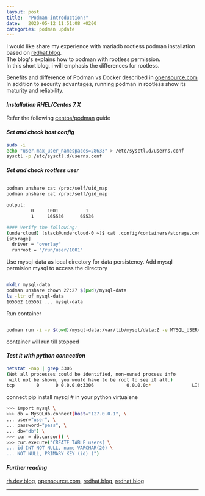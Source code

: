```yaml
---
layout: post
title:  "Podman-introduction!"
date:   2020-05-12 11:51:08 +0200
categories: podman update
---
```



I would like share my experience with mariadb rootless podman installation based on [redhat.blog][4].  
The blog's explains how to podman with rootless permission.  
In this short blog, i will emphasis the differences for rootless. 
   
Benefits and difference of Podman vs Docker described in [opensource.com][2] 
In addition to security advantages, running podman in rootless show its maturity and reliability.


#### _**Installation RHEL/Centos 7.X**_

Refer the following [centos/podman][4] guide

#### _**Set and check host config**_

```bash
sudo -i
echo "user.max_user_namespaces=28633" > /etc/sysctl.d/userns.conf
sysctl -p /etc/sysctl.d/userns.conf

```
#### _**Set and check rootless user**_
```bash

podman unshare cat /proc/self/uid_map
podman unshare cat /proc/self/gid_map

output:
         0     1001          1
         1     165536      65536

#### Verify the following:
(undercloud) [stack@undercloud-0 ~]$ cat .config/containers/storage.conf 
[storage]
  driver = "overlay"
  runroot = "/run/user/1001"
```

Use mysql-data as local directory for data persistency.
Add mysql permision mysql to access the directory 

```bash

mkdir mysql-data
podman unshare chown 27:27 $(pwd)/mysql-data
ls -ltr of mysql-data
165562 165562 ... mysql-data
```
Run container

```bash

podman run -i -v $(pwd)/mysql-data:/var/lib/mysql/data:Z -e MYSQL_USER=user -e MYSQL_PASSWORD=pass -e MYSQL_DATABASE=db -p 3306:3306 -P registry.access.redhat.com/rhscl/mariadb-102-rhel7
```
container will run till stopped

#### _**Test it with python connection**_


```bash
netstat -nap | grep 3306
(Not all processes could be identified, non-owned process info
 will not be shown, you would have to be root to see it all.)
tcp        0      0 0.0.0.0:3306            0.0.0.0:*               LISTEN      17783/slirp4netns   
```

connect
pip install mysql # in your python virtualene

```bash
>>> import mysql \
>>> db = MySQLdb.connect(host="127.0.0.1", \
... user="user", \
... password="pass", \
... db="db") \
>>> cur = db.cursor() \
>>> cur.execute("CREATE TABLE users( \
... id INT NOT NULL, name VARCHAR(20) \
... NOT NULL, PRIMARY KEY (id) )")

```

[1]: https://developers.redhat.com/blog/2019/02/21/podman-and-buildah-for-docker-users/
[2]: https://opensource.com/article/19/2/how-does-rootless-podman-work?extIdCarryOver=true&sc_cid=7013a000002Dg5TAAS
[3]: https://www.redhat.com/sysadmin/behind-scenes-podman
[4]: https://www.redhat.com/sysadmin/rootless-podman-makes-sense 
[5]: https://podman.io/getting-started/installation.html

#### _**Further reading**_

[rh.dev.blog][1], [opensource.com][2], [redhat.blog][3], [redhat.blog][4] 

-------
